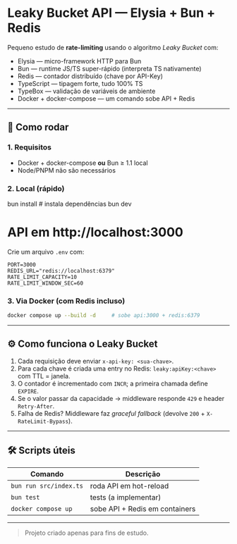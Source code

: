 
# Leaky Bucket API — Elysia + Bun + Redis

Pequeno estudo de **rate-limiting** usando o algoritmo *Leaky Bucket* com:

- Elysia — micro-framework HTTP para Bun
- Bun — runtime JS/TS super-rápido (interpreta TS nativamente)
- Redis — contador distribuído (chave por API-Key)
- TypeScript — tipagem forte, tudo 100% TS
- TypeBox — validação de variáveis de ambiente
- Docker + docker-compose — um comando sobe API + Redis

---

## 🚀 Como rodar

### 1. Requisitos

- Docker + docker-compose **ou** Bun ≥ 1.1 local
- Node/PNPM não são necessários

### 2. Local (rápido)
bun install         # instala dependências
bun dev
# API em http://localhost:3000


Crie um arquivo `.env` com:

```env
PORT=3000
REDIS_URL="redis://localhost:6379"
RATE_LIMIT_CAPACITY=10
RATE_LIMIT_WINDOW_SEC=60
```

### 3. Via Docker (com Redis incluso)

```bash
docker compose up --build -d     # sobe api:3000 + redis:6379
```

---

## ⚙️ Como funciona o **Leaky Bucket**

1. Cada requisição deve enviar `x-api-key: <sua-chave>`.
2. Para cada chave é criada uma entry no Redis:
   `leaky:apiKey:<chave>` com TTL = janela.
3. O contador é incrementado com `INCR`; a primeira chamada define `EXPIRE`.
4. Se o valor passar da capacidade → middleware responde `429` e header `Retry-After`.
5. Falha de Redis? Middleware faz *graceful fallback* (devolve `200` + `X-RateLimit-Bypass`).

---

## 🛠 Scripts úteis

| Comando                | Descrição                      |
| ---------------------- | ------------------------------ |
| `bun run src/index.ts` | roda API em hot-reload         |
| `bun test`             | tests (a implementar)          |
| `docker compose up`    | sobe API + Redis em containers |

---
> Projeto criado apenas para fins de estudo.
